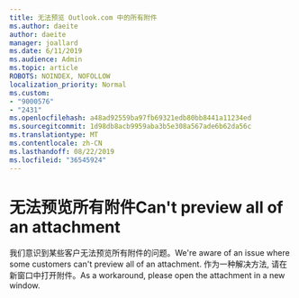 ```yaml
---
title: 无法预览 Outlook.com 中的所有附件
ms.author: daeite
author: daeite
manager: joallard
ms.date: 6/11/2019
ms.audience: Admin
ms.topic: article
ROBOTS: NOINDEX, NOFOLLOW
localization_priority: Normal
ms.custom:
- "9000576"
- "2431"
ms.openlocfilehash: a48ad92559ba97fb69321edb80bb8441a11234ed
ms.sourcegitcommit: 1d98db8acb9959aba3b5e308a567ade6b62da56c
ms.translationtype: MT
ms.contentlocale: zh-CN
ms.lasthandoff: 08/22/2019
ms.locfileid: "36545924"
---
```

# <a name="cant-preview-all-of-an-attachment"></a><span data-ttu-id="bcb2d-102">无法预览所有附件</span><span class="sxs-lookup"><span data-stu-id="bcb2d-102">Can't preview all of an attachment</span></span>

<span data-ttu-id="bcb2d-103">我们意识到某些客户无法预览所有附件的问题。</span><span class="sxs-lookup"><span data-stu-id="bcb2d-103">We're aware of an issue where some customers can't preview all of an attachment.</span></span> <span data-ttu-id="bcb2d-104">作为一种解决方法, 请在新窗口中打开附件。</span><span class="sxs-lookup"><span data-stu-id="bcb2d-104">As a workaround, please open the attachment in a new window.</span></span>